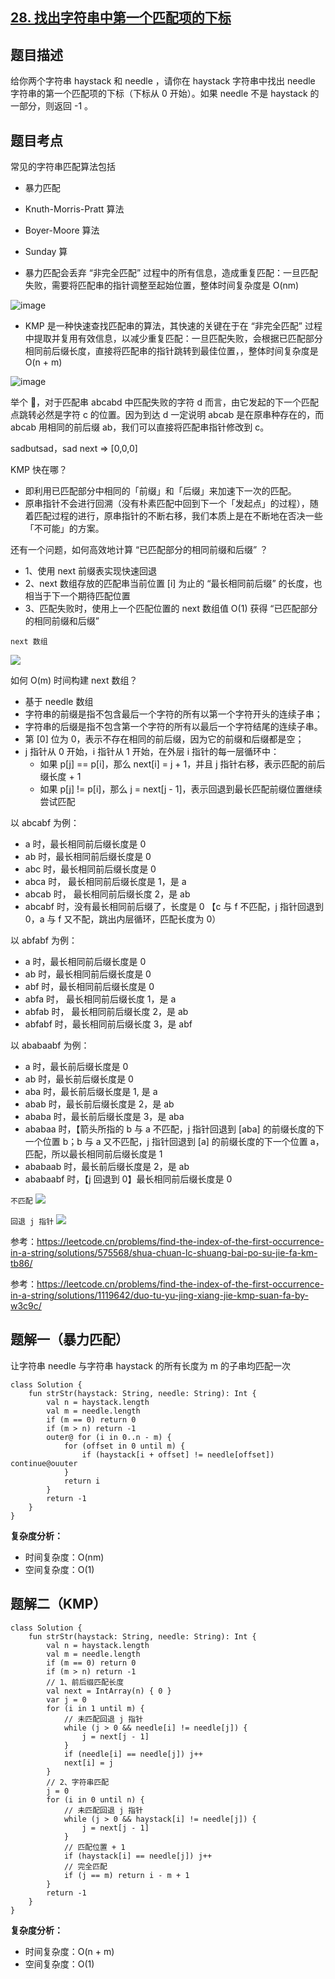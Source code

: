 ## [28. 找出字符串中第一个匹配项的下标](https://leetcode.cn/problems/find-the-index-of-the-first-occurrence-in-a-string/description/)

## 题目描述

给你两个字符串 haystack 和 needle ，请你在 haystack 字符串中找出 needle 字符串的第一个匹配项的下标（下标从 0 开始）。如果 needle 不是 haystack 的一部分，则返回  -1 。

## 题目考点

常见的字符串匹配算法包括

- 暴力匹配
- Knuth-Morris-Pratt 算法
- Boyer-Moore 算法
- Sunday 算


- 暴力匹配会丢弃 “非完全匹配” 过程中的所有信息，造成重复匹配：一旦匹配失败，需要将匹配串的指针调整至起始位置，整体时间复杂度是 O(nm)

![image](https://user-images.githubusercontent.com/25008934/222658321-77b13fba-7759-4d82-9f78-882354896c18.png)

- KMP 是一种快速查找匹配串的算法，其快速的关键在于在 “非完全匹配” 过程中提取并复用有效信息，以减少重复匹配：一旦匹配失败，会根据已匹配部分相同前后缀长度，直接将匹配串的指针跳转到最佳位置，，整体时间复杂度是 O(n + m)

![image](https://user-images.githubusercontent.com/25008934/222658337-d4fa46c4-fe95-498c-8d70-af9eb3f3426a.png)

举个 🌰，对于匹配串 abcabd 中匹配失败的字符 d 而言，由它发起的下一个匹配点跳转必然是字符 c 的位置。因为到达 d 一定说明 abcab 是在原串种存在的，而 abcab 用相同的前后缀 ab，我们可以直接将匹配串指针修改到 c。

sadbutsad，sad next => [0,0,0]

KMP 快在哪？

- 即利用已匹配部分中相同的「前缀」和「后缀」来加速下一次的匹配。
- 原串指针不会进行回溯（没有朴素匹配中回到下一个「发起点」的过程），随着匹配过程的进行，原串指针的不断右移，我们本质上是在不断地在否决一些「不可能」的方案。

还有一个问题，如何高效地计算 “已匹配部分的相同前缀和后缀” ？

- 1、使用 next 前缀表实现快速回退
- 2、next 数组存放的匹配串当前位置 [i] 为止的 “最长相同前后缀” 的长度，也相当于下一个期待匹配位置
- 3、匹配失败时，使用上一个匹配位置的 next 数组值 O(1) 获得 “已匹配部分的相同前缀和后缀”

`next 数组`

![](https://user-images.githubusercontent.com/25008934/222661478-28a75d30-2fba-4d2e-a9b7-63a05f32c95b.png)

如何 O(m) 时间构建 next 数组？

- 基于 needle 数组
- 字符串的前缀是指不包含最后一个字符的所有以第一个字符开头的连续子串；
- 字符串的后缀是指不包含第一个字符的所有以最后一个字符结尾的连续子串。
- 第 [0] 位为 0，表示不存在相同的前后缀，因为它的前缀和后缀都是空；
- j 指针从 0 开始，i 指针从 1 开始，在外层 i 指针的每一层循环中：
  - 如果 p[j] == p[i]，那么 next[i] = j + 1，并且 j 指针右移，表示匹配的前后缀长度 + 1
  - 如果 p[j] != p[i]，那么 j = next[j - 1]，表示回退到最长匹配前缀位置继续尝试匹配

以 abcabf 为例：
- a 时，最长相同前后缀长度是 0
- ab 时，最长相同前后缀长度是 0
- abc 时，最长相同前后缀长度是 0
- abca 时， 最长相同前后缀长度是 1，是 a
- abcab 时， 最长相同前后缀长度 2，是 ab
- abcabf 时，没有最长相同前后缀了，长度是 0 【c 与 f 不匹配，j 指针回退到 0，a 与 f 又不配，跳出内层循环，匹配长度为 0）

以 abfabf 为例：
- a 时，最长相同前后缀长度是 0
- ab 时，最长相同前后缀长度是 0
- abf 时，最长相同前后缀长度是 0
- abfa 时， 最长相同前后缀长度 1，是 a
- abfab 时， 最长相同前后缀长度 2，是 ab
- abfabf 时，最长相同前后缀长度 3，是 abf

以 ababaabf 为例：
- a 时，最长前后缀长度是 0
- ab 时，最长前后缀长度是 0
- aba 时，最长前后缀长度是 1, 是 a
- abab 时，最长前后缀长度是 2，是 ab
- ababa 时，最长前后缀长度是 3，是 aba
- ababaa 时，【箭头所指的 b 与 a 不匹配，j 指针回退到 [aba] 的前缀长度的下一个位置 b；b 与 a 又不匹配，j 指针回退到 [a] 的前缀长度的下一个位置 a，匹配，所以最长相同前后缀长度是 1
- ababaab 时，最长前后缀长度是 2，是 ab
- ababaabf 时，【j 回退到 0】最长相同前后缀长度是 0

`不匹配`
![](https://user-images.githubusercontent.com/25008934/222667911-4a94c0f0-1df9-4a00-96b8-208d00893716.png)

`回退 j 指针`
![](https://user-images.githubusercontent.com/25008934/222667998-f34d2733-7086-4fd7-ac8a-f5e0be45fe35.png)


参考：https://leetcode.cn/problems/find-the-index-of-the-first-occurrence-in-a-string/solutions/575568/shua-chuan-lc-shuang-bai-po-su-jie-fa-km-tb86/

参考：https://leetcode.cn/problems/find-the-index-of-the-first-occurrence-in-a-string/solutions/1119642/duo-tu-yu-jing-xiang-jie-kmp-suan-fa-by-w3c9c/

## 题解一（暴力匹配）

让字符串 needle 与字符串 haystack 的所有长度为 m 的子串均匹配一次

```
class Solution {
    fun strStr(haystack: String, needle: String): Int {
        val n = haystack.length
        val m = needle.length
        if (m == 0) return 0
        if (m > n) return -1
        outer@ for (i in 0..n - m) {
            for (offset in 0 until m) {
                if (haystack[i + offset] != needle[offset]) continue@ouuter
            }
            return i
        }
        return -1
    }
}
```

**复杂度分析：**

- 时间复杂度：O(nm)
- 空间复杂度：O(1) 

## 题解二（KMP）

```
class Solution {
    fun strStr(haystack: String, needle: String): Int {
        val n = haystack.length
        val m = needle.length
        if (m == 0) return 0
        if (m > n) return -1
        // 1、前后缀匹配长度
        val next = IntArray(n) { 0 }
        var j = 0
        for (i in 1 until m) {
            // 未匹配回退 j 指针
            while (j > 0 && needle[i] != needle[j]) {
                j = next[j - 1]
            }
            if (needle[i] == needle[j]) j++
            next[i] = j
        }
        // 2、字符串匹配
        j = 0
        for (i in 0 until n) {
            // 未匹配回退 j 指针
            while (j > 0 && haystack[i] != needle[j]) {
                j = next[j - 1]
            }
            // 匹配位置 + 1
            if (haystack[i] == needle[j]) j++
            // 完全匹配
            if (j == m) return i - m + 1
        }
        return -1
    }
}
```

**复杂度分析：**

- 时间复杂度：O(n + m)
- 空间复杂度：O(1) 
